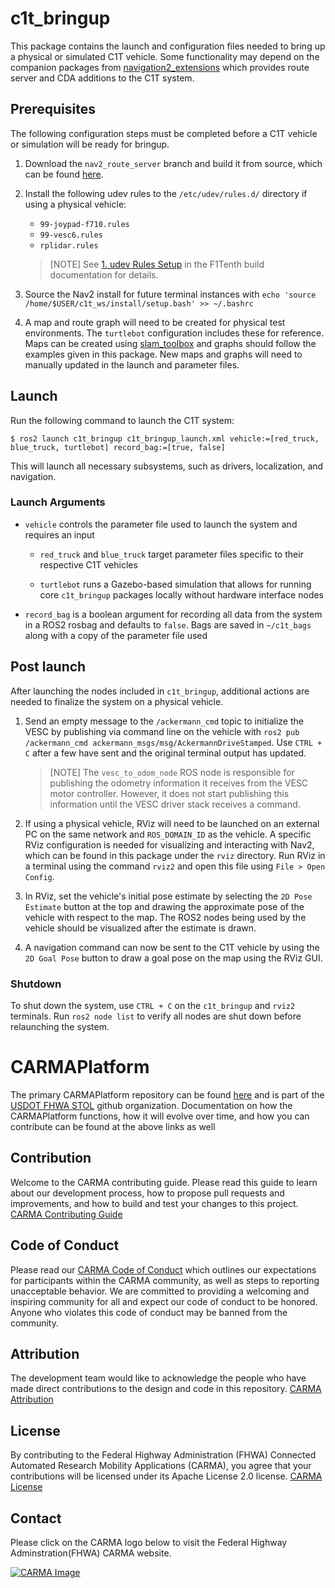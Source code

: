 # c1t_bringup

This package contains the launch and configuration files needed to bring up a physical or simulated C1T vehicle. Some functionality may depend on the companion packages from [navigation2_extensions](https://github.com/usdot-fhwa-stol/navigation2_extensions) which provides route server and CDA additions to the C1T system.

## Prerequisites

The following configuration steps must be completed before a C1T vehicle or simulation will be ready for bringup.

1. Download the `nav2_route_server` branch and build it from source, which can be found [here](https://github.com/usdot-fhwa-stol/navigation2/tree/nav2_route_server).

2. Install the following udev rules to the `/etc/udev/rules.d/` directory if using a physical vehicle:
    * `99-joypad-f710.rules`
    * `99-vesc6.rules`
    * `rplidar.rules`

    > [NOTE]
    > See [1. udev Rules Setup](https://f1tenth.readthedocs.io/en/foxy_test/getting_started/firmware/drive_workspace.html#udev-rules-setup) in the F1Tenth build documentation for details.

3. Source the Nav2 install for future terminal instances with `echo 'source /home/$USER/c1t_ws/install/setup.bash' >> ~/.bashrc`

4. A map and route graph will need to be created for physical test environments. The `turtlebot` configuration includes these for reference. Maps can be created using [slam_toolbox](https://github.com/SteveMacenski/slam_toolbox) and graphs should follow the examples given in this package. New maps and graphs will need to manually updated in the launch and parameter files.


## Launch

Run the following command to launch the C1T system:

```
$ ros2 launch c1t_bringup c1t_bringup_launch.xml vehicle:=[red_truck, blue_truck, turtlebot] record_bag:=[true, false]
```

This will launch all necessary subsystems, such as drivers, localization, and navigation.

### Launch Arguments
- `vehicle` controls the parameter file used to launch the system and requires an input

  - `red_truck` and `blue_truck` target parameter files specific to their respective C1T vehicles

  - `turtlebot` runs a Gazebo-based simulation that allows for running core `c1t_bringup` packages locally without hardware interface nodes

- `record_bag` is a boolean argument for recording all data from the system in a ROS2 rosbag and defaults to `false`. Bags are saved in `~/c1t_bags` along with a copy of the parameter file used


## Post launch

After launching the nodes included in `c1t_bringup`, additional actions are needed to finalize the system on a physical vehicle.

1. Send an empty message to the `/ackermann_cmd` topic to initialize the VESC by publishing via command line on the vehicle with `ros2 pub /ackermann_cmd ackermann_msgs/msg/AckermannDriveStamped`. Use `CTRL + C` after a few have sent and the original terminal output has updated.

   > [NOTE]
   > The `vesc_to_odom_node` ROS node is responsible for publishing the odometry information it receives from the VESC motor controller. However, it does not start publishing this information until the VESC driver stack receives a command.

2. If using a physical vehicle, RViz will need to be launched on an external PC on the same network and `ROS_DOMAIN_ID` as the vehicle. A specific RViz configuration is needed for visualizing and interacting with Nav2, which can be found in this package under the `rviz` directory. Run RViz in a terminal using the command `rviz2` and open this file using `File > Open Config`.

3. In RViz, set the vehicle's initial pose estimate by selecting the `2D Pose Estimate` button at the top and drawing the approximate pose of the vehicle with respect to the map. The ROS2 nodes being used by the vehicle should be visualized after the estimate is drawn.

4. A navigation command can now be sent to the C1T vehicle by using the `2D Goal Pose` button to draw a goal pose on the map using the RViz GUI.


### Shutdown 
To shut down the system, use `CTRL + C` on the `c1t_bringup` and `rviz2` terminals. Run `ros2 node list` to verify all nodes are shut down before relaunching the system.

# CARMAPlatform
The primary CARMAPlatform repository can be found [here](https://github.com/usdot-fhwa-stol/CARMAPlatform) and is part of the [USDOT FHWA STOL](https://github.com/usdot-fhwa-stol/)
github organization. Documentation on how the CARMAPlatform functions, how it will evolve over time, and how you can contribute can be found at the above links as well

## Contribution
Welcome to the CARMA contributing guide. Please read this guide to learn about our development process, how to propose pull requests and improvements, and how to build and test your changes to this project. [CARMA Contributing Guide](https://github.com/usdot-fhwa-stol/CARMAPlatform/blob/develop/Contributing.md) 

## Code of Conduct 
Please read our [CARMA Code of Conduct](https://github.com/usdot-fhwa-stol/CARMAPlatform/blob/develop/Code_of_Conduct.md) which outlines our expectations for participants within the CARMA community, as well as steps to reporting unacceptable behavior. We are committed to providing a welcoming and inspiring community for all and expect our code of conduct to be honored. Anyone who violates this code of conduct may be banned from the community.

## Attribution
The development team would like to acknowledge the people who have made direct contributions to the design and code in this repository. [CARMA Attribution](https://github.com/usdot-fhwa-stol/carma-platform/blob/develop/ATTRIBUTION.md) 

## License
By contributing to the Federal Highway Administration (FHWA) Connected Automated Research Mobility Applications (CARMA), you agree that your contributions will be licensed under its Apache License 2.0 license. [CARMA License](https://github.com/usdot-fhwa-stol/CARMAPlatform/blob/develop/docs/License.md) 

## Contact
Please click on the CARMA logo below to visit the Federal Highway Adminstration(FHWA) CARMA website.

[![CARMA Image](https://raw.githubusercontent.com/usdot-fhwa-stol/CARMAPlatform/develop/docs/image/CARMA_icon.png)](https://highways.dot.gov/research/research-programs/operations/CARMA)
